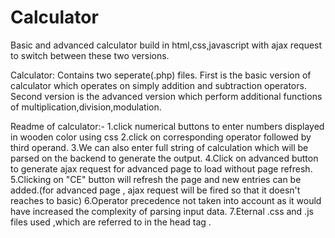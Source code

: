 # Calculator
Basic and advanced calculator build in html,css,javascript with ajax request to switch between these two versions.

Calculator: Contains two seperate(.php) files.
            First is the basic version of calculator which operates on simply addition and subtraction operators.
            Second version is the advanced version which perform additional functions of multiplication,division,modulation.

Readme of calculator:-
1.click numerical buttons to enter numbers displayed in wooden color using css
2.click on corresponding operator followed by third operand.
3.We can also enter full string of calculation which will be parsed on the backend to generate the output.
4.Click on advanced button to generate ajax request for advanced page to load without page refresh.
5.Clicking on "CE" button will refresh the page and new entries can be added.(for advanced page , ajax request will be fired so that it doesn't reaches to basic)
6.Operator precedence not taken into account as it would have increased the complexity of parsing input data.
7.Eternal .css and .js files used ,which are referred to in the head tag .
